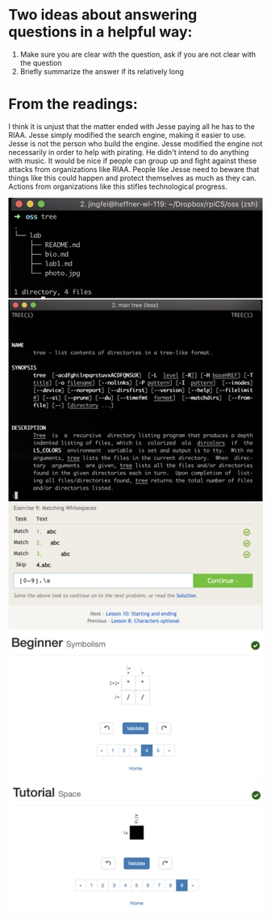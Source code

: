 # Two ideas about answering questions in a helpful way:
1. Make sure you are clear with the question, ask if you are not clear with the question
2. Briefly summarize the answer if its relatively long

# From the readings:
I think it is unjust that the matter ended with Jesse paying all he has to the RIAA. Jesse simply modified the search engine, making it easier to use. Jesse is not the person who build the engine. Jesse modified the engine not necessarily in order to help with pirating. He didn't intend to do anything with music. It would be nice if people can group up and fight against these attacks from organizations like RIAA. People like Jesse need to beware that things like this could happen and protect themselves as much as they can. Actions from organizations like this stifles technological progress.

![Alt text](resource/lab1_directory.png?raw=true "Title")
![Alt text](resource/lab1_man_tree.png?raw=true "Title")
![Alt text](resource/lab1_regex.png?raw=true "Title")
![Alt text](resource/lab1_beginner.png?raw=true "Title")
![Alt text](resource/lab1_tutorial.png?raw=true "Title")

